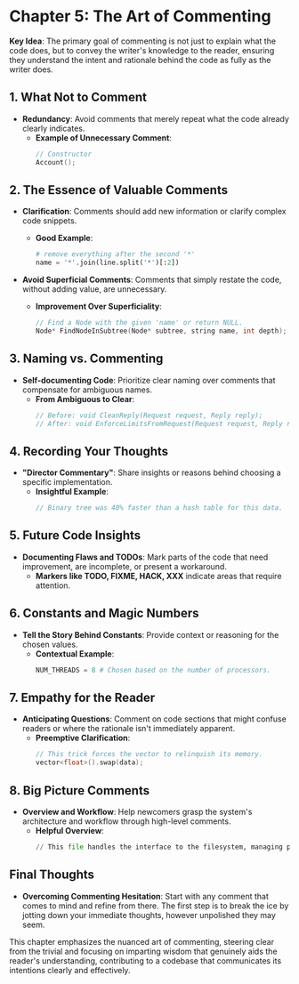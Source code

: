 # Chapter 5: The Art of Commenting

**Key Idea**: The primary goal of commenting is not just to explain what the code does, but to convey the writer's knowledge to the reader, ensuring they understand the intent and rationale behind the code as fully as the writer does.

## **1. What Not to Comment**

- **Redundancy**: Avoid comments that merely repeat what the code already clearly indicates.
  - **Example of Unnecessary Comment**:
    ```cpp
    // Constructor
    Account();
    ```

## **2. The Essence of Valuable Comments**

- **Clarification**: Comments should add new information or clarify complex code snippets.
  - **Good Example**:
    ```python
    # remove everything after the second '*'
    name = '*'.join(line.split('*')[:2])
    ```

- **Avoid Superficial Comments**: Comments that simply restate the code, without adding value, are unnecessary.
  - **Improvement Over Superficiality**:
    ```cpp
    // Find a Node with the given 'name' or return NULL.
    Node* FindNodeInSubtree(Node* subtree, string name, int depth);
    ```

## **3. Naming vs. Commenting**

- **Self-documenting Code**: Prioritize clear naming over comments that compensate for ambiguous names.
  - **From Ambiguous to Clear**:
    ```cpp
    // Before: void CleanReply(Request request, Reply reply);
    // After: void EnforceLimitsFromRequest(Request request, Reply reply);
    ```

## **4. Recording Your Thoughts**

- **"Director Commentary"**: Share insights or reasons behind choosing a specific implementation.
  - **Insightful Example**:
    ```cpp
    // Binary tree was 40% faster than a hash table for this data.
    ```

## **5. Future Code Insights**

- **Documenting Flaws and TODOs**: Mark parts of the code that need improvement, are incomplete, or present a workaround.
  - **Markers like TODO, FIXME, HACK, XXX** indicate areas that require attention.

## **6. Constants and Magic Numbers**

- **Tell the Story Behind Constants**: Provide context or reasoning for the chosen values.
  - **Contextual Example**:
    ```python
    NUM_THREADS = 8 # Chosen based on the number of processors.
    ```

## **7. Empathy for the Reader**

- **Anticipating Questions**: Comment on code sections that might confuse readers or where the rationale isn't immediately apparent.
  - **Preemptive Clarification**:
    ```cpp
    // This trick forces the vector to relinquish its memory.
    vector<float>().swap(data);
    ```

## **8. Big Picture Comments**

- **Overview and Workflow**: Help newcomers grasp the system's architecture and workflow through high-level comments.
  - **Helpful Overview**:
    ```python
    // This file handles the interface to the filesystem, managing permissions and details.
    ```

## **Final Thoughts**

- **Overcoming Commenting Hesitation**: Start with any comment that comes to mind and refine from there. The first step is to break the ice by jotting down your immediate thoughts, however unpolished they may seem.

This chapter emphasizes the nuanced art of commenting, steering clear from the trivial and focusing on imparting wisdom that genuinely aids the reader's understanding, contributing to a codebase that communicates its intentions clearly and effectively.
